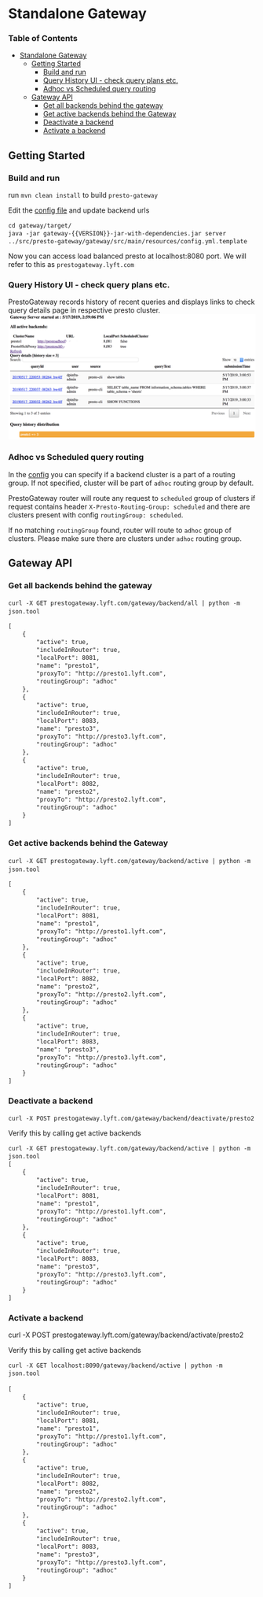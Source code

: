 # Standalone Gateway


### Table of Contents

   * [Standalone Gateway](#standalone-gateway)
      * [Getting Started](#getting-started)
         * [Build and run](#build-and-run)
         * [Query History UI - check query plans etc.](#query-history-ui---check-query-plans-etc)
         * [Adhoc vs Scheduled query routing](#adhoc-vs-scheduled-query-routing)
      * [Gateway API](#gateway-api)
         * [Get all backends behind the gateway](#get-all-backends-behind-the-gateway)
         * [Get active backends behind the Gateway](#get-active-backends-behind-the-gateway)
         * [Deactivate a backend](#deactivate-a-backend)
         * [Activate a backend](#activate-a-backend)

## Getting Started 

### Build and run
run `mvn clean install` to build `presto-gateway`

Edit the [config file](src/main/resources/config.yml.template) and update backend urls 

```
cd gateway/target/
java -jar gateway-{{VERSION}}-jar-with-dependencies.jar server ../src/presto-gateway/gateway/src/main/resources/config.yml.template
```
Now you can access load balanced presto at localhost:8080 port. We will refer to this as `prestogateway.lyft.com`
 
### Query History UI - check query plans etc.
PrestoGateway records history of recent queries and displays links to check query details page in respective presto cluster.  
![prestogateway.lyft.com](../docs/assets/prestogateway_query_history.png) 

### Adhoc vs Scheduled query routing
In the [config](src/main/resources/config.yml.template) 
you can specify if a backend cluster is a part of a routing group. 
If not specified, cluster will be part of `adhoc` routing group by default.

PrestoGateway router will route any request to `scheduled` group of clusters if request contains header `X-Presto-Routing-Group: scheduled` and there are clusters present with config `routingGroup: scheduled`.

If no matching `routingGroup` found, router will route to `adhoc` group of clusters. Please make sure there are clusters under `adhoc` routing group.  

## Gateway API

### Get all backends behind the gateway

`curl -X GET prestogateway.lyft.com/gateway/backend/all | python -m json.tool`
```
[
    {
        "active": true,
        "includeInRouter": true,
        "localPort": 8081,
        "name": "presto1",
        "proxyTo": "http://presto1.lyft.com",
        "routingGroup": "adhoc"
    },
    {
        "active": true,
        "includeInRouter": true,
        "localPort": 8083,
        "name": "presto3",
        "proxyTo": "http://presto3.lyft.com",
        "routingGroup": "adhoc"
    },
    {
        "active": true,
        "includeInRouter": true,
        "localPort": 8082,
        "name": "presto2",
        "proxyTo": "http://presto2.lyft.com",
        "routingGroup": "adhoc"
    }
]
```

### Get active backends behind the Gateway

`curl -X GET prestogateway.lyft.com/gateway/backend/active | python -m json.tool`
```
[
    {
        "active": true,
        "includeInRouter": true,
        "localPort": 8081,
        "name": "presto1",
        "proxyTo": "http://presto1.lyft.com",
        "routingGroup": "adhoc"
    },
    {
        "active": true,
        "includeInRouter": true,
        "localPort": 8082,
        "name": "presto2",
        "proxyTo": "http://presto2.lyft.com",
        "routingGroup": "adhoc"
    },
    {
        "active": true,
        "includeInRouter": true,
        "localPort": 8083,
        "name": "presto3",
        "proxyTo": "http://presto3.lyft.com",
        "routingGroup": "adhoc"
    }
]
```
### Deactivate a backend 

`curl -X POST prestogateway.lyft.com/gateway/backend/deactivate/presto2`

Verify this by calling get active backends
```
curl -X GET prestogateway.lyft.com/gateway/backend/active | python -m json.tool
[
    {
        "active": true,
        "includeInRouter": true,
        "localPort": 8081,
        "name": "presto1",
        "proxyTo": "http://presto1.lyft.com",
        "routingGroup": "adhoc"
    },
    {
        "active": true,
        "includeInRouter": true,
        "localPort": 8083,
        "name": "presto3",
        "proxyTo": "http://presto3.lyft.com",
        "routingGroup": "adhoc"
    }
]
```
### Activate a backend 

curl -X POST prestogateway.lyft.com/gateway/backend/activate/presto2

Verify this by calling get active backends
```
curl -X GET localhost:8090/gateway/backend/active | python -m json.tool

[
    {
        "active": true,
        "includeInRouter": true,
        "localPort": 8081,
        "name": "presto1",
        "proxyTo": "http://presto1.lyft.com",
        "routingGroup": "adhoc"
    },
    {
        "active": true,
        "includeInRouter": true,
        "localPort": 8082,
        "name": "presto2",
        "proxyTo": "http://presto2.lyft.com",
        "routingGroup": "adhoc"
    },
    {
        "active": true,
        "includeInRouter": true,
        "localPort": 8083,
        "name": "presto3",
        "proxyTo": "http://presto3.lyft.com",
        "routingGroup": "adhoc"
    }
]
```